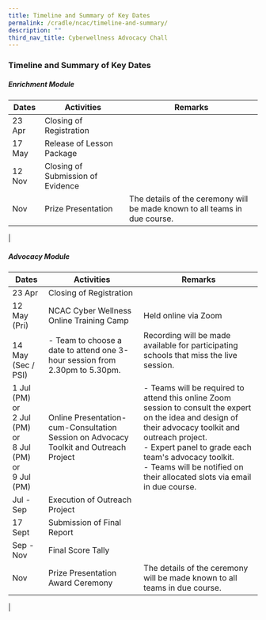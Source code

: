 ```yaml
---
title: Timeline and Summary of Key Dates
permalink: /cradle/ncac/timeline-and-summary/
description: ""
third_nav_title: Cyberwellness Advocacy Chall
---
```

### **Timeline and Summary of Key Dates**
##### **Enrichment Module**

| Dates | Activities | Remarks |
|---|---|---|
| 23 Apr | Closing of Registration |  |
| 17 May | Release of Lesson Package |  |
| 12 Nov |  Closing of Submission of Evidence |   |
|  Nov |  Prize Presentation |  The details of the ceremony will be made known to all teams in due course. |
|

##### **Advocacy Module**

| Dates | Activities | Remarks |
|---|---|---|
| 23 Apr | Closing of Registration |  |
| 12 May (Pri)<br><br>14 May (Sec / PSI) | NCAC Cyber Wellness Online Training Camp<br><br>- Team to choose a date to attend one 3-hour session from 2.30pm to 5.30pm. |  Held online via Zoom<br><br>Recording will be made available for participating schools that miss the live session. |
| 1 Jul (PM) or<br>2 Jul (PM) or<br>8 Jul (PM) or<br>9 Jul (PM) | Online Presentation-cum-Consultation Session on Advocacy Toolkit and Outreach Project | - Teams will be required to attend this online Zoom session to consult the expert on the idea and design of their advocacy toolkit and outreach project.<br>- Expert panel to grade each team's advocacy toolkit.<br>- Teams will be notified on their allocated slots via email in due course. |
| Jul - Sep | Execution of Outreach Project |  |
| 17 Sept | Submission of Final Report |  |
| Sep - Nov | Final Score Tally |  |
| Nov | Prize Presentation Award Ceremony | The details of the ceremony will be made known to all teams in due course. |
|
